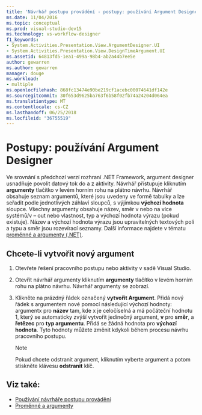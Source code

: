 ```yaml
---
title: 'Návrhář postupu provádění - postupy: používání Argument Designer'
ms.date: 11/04/2016
ms.topic: conceptual
ms.prod: visual-studio-dev15
ms.technology: vs-workflow-designer
f1_keywords:
- System.Activities.Presentation.View.ArgumentDesigner.UI
- System.Activities.Presentation.View.DesignTimeArgument.UI
ms.assetid: 64813fd5-1ea1-499a-98b4-ab2a44b7ee5e
author: gewarren
ms.author: gewarren
manager: douge
ms.workload:
- multiple
ms.openlocfilehash: 868fc13474e90be219cf1acebc00074641df142e
ms.sourcegitcommit: 30f653d9625ba763f6b58f02fb74a24204d064ea
ms.translationtype: MT
ms.contentlocale: cs-CZ
ms.lasthandoff: 06/25/2018
ms.locfileid: "36755519"
---
```

# <a name="how-to-use-the-argument-designer"></a>Postupy: používání Argument Designer

Ve srovnání s předchozí verzí rozhraní .NET Framework, argument designer usnadňuje povolit datový tok do a z aktivity. Návrhář přistupuje kliknutím **argumenty** tlačítko v levém horním rohu na plátno návrhu. Návrhář obsahuje seznam argumentů, které jsou uvedeny ve formě tabulky a lze seřadit podle jednotlivých záhlaví sloupců, s výjimkou **výchozí hodnota** sloupce. Všechny argumenty obsahuje název, směr v nebo na více systémů/v – out nebo vlastnost, typ a výchozí hodnota výrazu (pokud existuje). Název a výchozí hodnota výrazu jsou upravitelných textových polí a typu a směr jsou rozevírací seznamy. Další informace najdete v tématu [proměnné a argumenty (.NET)](/dotnet/framework/windows-workflow-foundation/variables-and-arguments).

## <a name="to-create-a-new-argument"></a>Chcete-li vytvořit nový argument

1.  Otevřete řešení pracovního postupu nebo aktivity v sadě Visual Studio.

2.  Otevřít návrhář argumenty kliknutím **argumenty** tlačítko v levém horním rohu na plátno návrhu. Návrhář argumenty se zobrazí.

3.  Klikněte na prázdný řádek označený **vytvořit Argument**. Přidá nový řádek s argumentem nové pomocí následující výchozí hodnoty: argumentx pro **název** tam, kde x je celočíselná a má počáteční hodnotu 1, který se automaticky zvýší vytvořit jedinečný argument, **v**  pro **směr**, a **řetězec** pro **typ argumentu**. Přidá se žádná hodnota pro **výchozí hodnota**. Tyto hodnoty můžete změnit kdykoli během procesu návrhu pracovního postupu.

    > [!NOTE]
    > Pokud chcete odstranit argument, kliknutím vyberte argument a potom stiskněte klávesu **odstranit** klíč.

## <a name="see-also"></a>Viz také:

- [Používání návrháře postupu provádění](../workflow-designer/using-the-workflow-designer.md)
- [Proměnné a argumenty](/dotnet/framework/windows-workflow-foundation/variables-and-arguments)